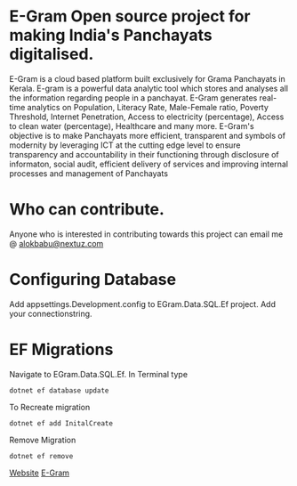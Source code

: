 # E-Gram Open source project for making India's Panchayats digitalised.
E-Gram is a cloud based platform built exclusively for Grama Panchayats in Kerala. E-gram is a powerful data analytic tool which stores and analyses all the information regarding people in a panchayat. E-Gram generates real-time analytics on Population, Literacy Rate, Male-Female ratio, Poverty Threshold, Internet Penetration, Access to electricity (percentage), Access to clean water (percentage), Healthcare and many more. E-Gram's objective is to make Panchayats more efficient, transparent and symbols of modernity by leveraging ICT at the cutting edge level to ensure transparency and accountability in their functioning through disclosure of informaton, social audit, efficient delivery of services and improving internal processes and management of Panchayats


# Who can contribute.
Anyone who is interested in contributing towards this project can email me @ alokbabu@nextuz.com

# Configuring Database
Add appsettings.Development.config to EGram.Data.SQL.Ef project.
Add your connectionstring.

# EF Migrations

Navigate to EGram.Data.SQL.Ef. In Terminal type

```Terminal
dotnet ef database update
```

To Recreate migration

```Terminal
dotnet ef add InitalCreate
```

Remove Migration

```Terminal
dotnet ef remove
```

[Website](http://nextuz.com/)
[E-Gram](http://nextuz.com/products/egram)
